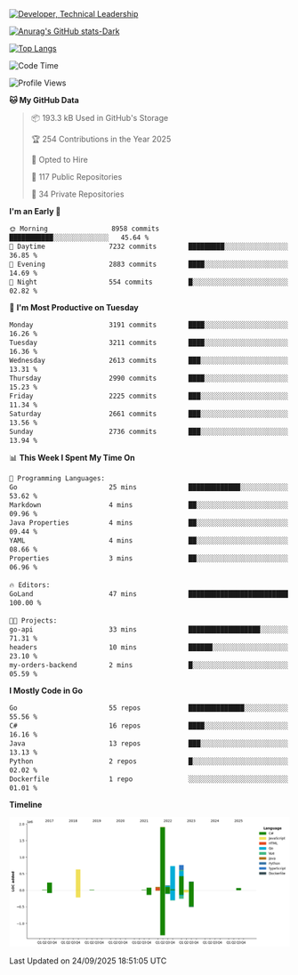 <div>
  <a href="https://www.linkedin.com/in/arielpineiro/" target="_blank" rel="nofollow noopener noreferrer">
    <img src="https://img.shields.io/badge/-LinkedIn-%230077B5?style=for-the-badge&logo=linkedin&logoColor=white" alt="Developer, Technical Leadership" title="Ariel Piñeiro">
  </a>
</div>

[![Anurag's GitHub stats-Dark](https://github-readme-stats.vercel.app/api?username=arielsrv&show_icons=true&theme=dark#gh-dark-mode-only)](https://github.com/anuraghazra/github-readme-stats#gh-dark-mode-only)

[![Top Langs](https://github-readme-stats.vercel.app/api/top-langs/?username=arielsrv&layout=compact&langs_count=10&theme=dark#gh-dark-mode-only)](https://github.com/anuraghazra/github-readme-stats&theme=dark#gh-dark-mode-only)

<!--START_SECTION:waka-->
![Code Time](http://img.shields.io/badge/Code%20Time-1%2C390%20hrs%2051%20mins-blue)

![Profile Views](http://img.shields.io/badge/Profile%20Views-2-blue)

**🐱 My GitHub Data** 

> 📦 193.3 kB Used in GitHub's Storage 
 > 
> 🏆 254 Contributions in the Year 2025
 > 
> 💼 Opted to Hire
 > 
> 📜 117 Public Repositories 
 > 
> 🔑 34 Private Repositories 
 > 
**I'm an Early 🐤** 

```text
🌞 Morning                8958 commits        ███████████░░░░░░░░░░░░░░   45.64 % 
🌆 Daytime                7232 commits        █████████░░░░░░░░░░░░░░░░   36.85 % 
🌃 Evening                2883 commits        ████░░░░░░░░░░░░░░░░░░░░░   14.69 % 
🌙 Night                  554 commits         █░░░░░░░░░░░░░░░░░░░░░░░░   02.82 % 
```
📅 **I'm Most Productive on Tuesday** 

```text
Monday                   3191 commits        ████░░░░░░░░░░░░░░░░░░░░░   16.26 % 
Tuesday                  3211 commits        ████░░░░░░░░░░░░░░░░░░░░░   16.36 % 
Wednesday                2613 commits        ███░░░░░░░░░░░░░░░░░░░░░░   13.31 % 
Thursday                 2990 commits        ████░░░░░░░░░░░░░░░░░░░░░   15.23 % 
Friday                   2225 commits        ███░░░░░░░░░░░░░░░░░░░░░░   11.34 % 
Saturday                 2661 commits        ███░░░░░░░░░░░░░░░░░░░░░░   13.56 % 
Sunday                   2736 commits        ███░░░░░░░░░░░░░░░░░░░░░░   13.94 % 
```


📊 **This Week I Spent My Time On** 

```text
💬 Programming Languages: 
Go                       25 mins             █████████████░░░░░░░░░░░░   53.62 % 
Markdown                 4 mins              ██░░░░░░░░░░░░░░░░░░░░░░░   09.96 % 
Java Properties          4 mins              ██░░░░░░░░░░░░░░░░░░░░░░░   09.44 % 
YAML                     4 mins              ██░░░░░░░░░░░░░░░░░░░░░░░   08.66 % 
Properties               3 mins              ██░░░░░░░░░░░░░░░░░░░░░░░   06.96 % 

🔥 Editors: 
GoLand                   47 mins             █████████████████████████   100.00 % 

🐱‍💻 Projects: 
go-api                   33 mins             ██████████████████░░░░░░░   71.31 % 
headers                  10 mins             ██████░░░░░░░░░░░░░░░░░░░   23.10 % 
my-orders-backend        2 mins              █░░░░░░░░░░░░░░░░░░░░░░░░   05.59 % 
```

**I Mostly Code in Go** 

```text
Go                       55 repos            ██████████████░░░░░░░░░░░   55.56 % 
C#                       16 repos            ████░░░░░░░░░░░░░░░░░░░░░   16.16 % 
Java                     13 repos            ███░░░░░░░░░░░░░░░░░░░░░░   13.13 % 
Python                   2 repos             █░░░░░░░░░░░░░░░░░░░░░░░░   02.02 % 
Dockerfile               1 repo              ░░░░░░░░░░░░░░░░░░░░░░░░░   01.01 % 
```



**Timeline**

![Lines of Code chart](https://raw.githubusercontent.com/arielsrv/arielsrv/main/assets/bar_graph.png)


 Last Updated on 24/09/2025 18:51:05 UTC
<!--END_SECTION:waka-->
